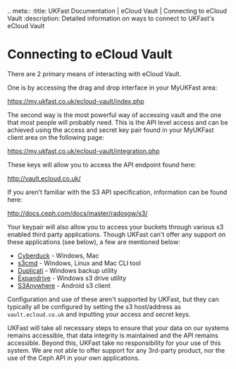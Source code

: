 .. meta::
   :title: UKFast Documentation | eCloud Vault | Connecting to eCloud Vault
   :description: Detailed information on ways to connect to UKFast's eCloud Vault 

# Connecting to eCloud Vault

There are 2 primary means of interacting with eCloud Vault.

One is by accessing the drag and drop interface in your MyUKFast area:

<https://my.ukfast.co.uk/ecloud-vault/index.php>

The second way is the most powerful way of accessing vault and the one that most people will probably need. This is the API level access and can be achieved using the access and secret key pair found in your MyUKFast client area on the following page:

<https://my.ukfast.co.uk/ecloud-vault/integration.php>

These keys will allow you to access the API endpoint found here:

<http://vault.ecloud.co.uk/>

If you aren't familiar with the S3 API specification, information can be found here:

<http://docs.ceph.com/docs/master/radosgw/s3/>

Your keypair will also allow you to access your buckets through various s3 enabled third party applications. Though UKFast can't offer any support on these applications (see below), a few are mentioned below:

* [Cyberduck]     - Windows, Mac
* [s3cmd]        - Windows, Linux and Mac CLI tool
* [Duplicati]    - Windows backup utility
* [Expandrive]    - Windows s3 drive utility
* [S3Anywhere]    - Android s3 client

Configuration and use of these aren't supported by UKFast, but they can typically all be configured by setting the s3 host/address as ``vault.ecloud.co.uk`` and inputting your access and secret keys.

UKFast will take all necessary steps to ensure that your data on our systems remains accessible, that data integrity is maintained and the API remains accessible. Beyond this, UKFast take no responsibility for your use of this system. We are not able to offer support for any 3rd-party product, nor the use of the Ceph API in your own applications.


[Cyberduck]: https://cyberduck.io/
[s3cmd]: http://s3tools.org/s3cmd
[Duplicati]: http://www.duplicati.com/
[Expandrive]: http://www.expandrive.com/
[S3Anywhere]: https://play.google.com/store/apps/details?id=lysesoft.s3anywhere&hl=en

